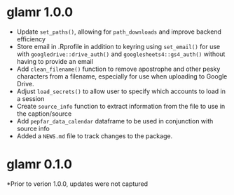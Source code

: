 # glamr 1.0.0
* Update `set_paths()`, allowing for `path_downloads` and improve backend efficiency
* Store email in .Rprofile in addition to keyring using `set_email()` for use with `googledrive::drive_auth()` and `googlesheets4::gs4_auth()` without having to provide an email
* Add `clean_filename()` function to remove apostrophe and other pesky characters from a filename, especially for use when uploading to Google Drive.
* Adjust `load_secrets()` to allow user to specify which accounts to load in a session
* Create `source_info` function to extract information from the file to use in the caption/source 
* Add `pepfar_data_calendar` dataframe to be used in conjunction with source info
* Added a `NEWS.md` file to track changes to the package.

# glamr 0.1.0
*Prior to verion 1.0.0, updates were not captured
